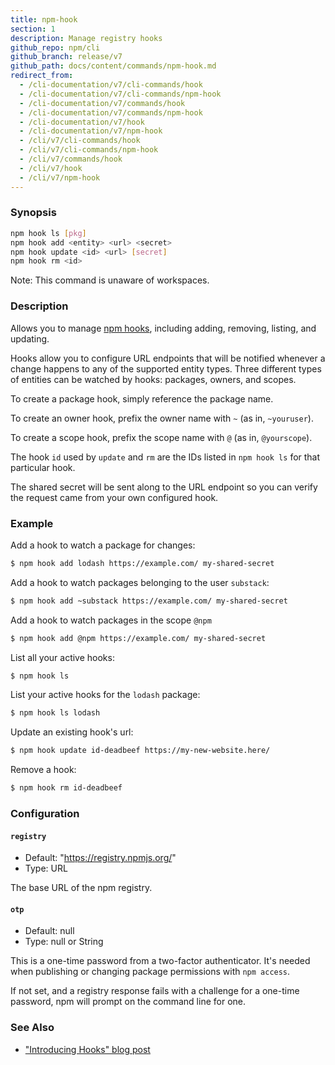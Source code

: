 ```yaml
---
title: npm-hook
section: 1
description: Manage registry hooks
github_repo: npm/cli
github_branch: release/v7
github_path: docs/content/commands/npm-hook.md
redirect_from:
  - /cli-documentation/v7/cli-commands/hook
  - /cli-documentation/v7/cli-commands/npm-hook
  - /cli-documentation/v7/commands/hook
  - /cli-documentation/v7/commands/npm-hook
  - /cli-documentation/v7/hook
  - /cli-documentation/v7/npm-hook
  - /cli/v7/cli-commands/hook
  - /cli/v7/cli-commands/npm-hook
  - /cli/v7/commands/hook
  - /cli/v7/hook
  - /cli/v7/npm-hook
---
```


### Synopsis

```bash
npm hook ls [pkg]
npm hook add <entity> <url> <secret>
npm hook update <id> <url> [secret]
npm hook rm <id>
```

Note: This command is unaware of workspaces.

### Description

Allows you to manage [npm hooks](https://blog.npmjs.org/post/145260155635/introducing-hooks-get-notifications-of-npm), including adding, removing, listing, and updating.

Hooks allow you to configure URL endpoints that will be notified whenever a change happens to any of the supported entity types. Three different types of entities can be watched by hooks: packages, owners, and scopes.

To create a package hook, simply reference the package name.

To create an owner hook, prefix the owner name with `~` (as in, `~youruser`).

To create a scope hook, prefix the scope name with `@` (as in, `@yourscope`).

The hook `id` used by `update` and `rm` are the IDs listed in `npm hook ls` for that particular hook.

The shared secret will be sent along to the URL endpoint so you can verify the request came from your own configured hook.

### Example

Add a hook to watch a package for changes:

```bash
$ npm hook add lodash https://example.com/ my-shared-secret
```

Add a hook to watch packages belonging to the user `substack`:

```bash
$ npm hook add ~substack https://example.com/ my-shared-secret
```

Add a hook to watch packages in the scope `@npm`

```bash
$ npm hook add @npm https://example.com/ my-shared-secret
```

List all your active hooks:

```bash
$ npm hook ls
```

List your active hooks for the `lodash` package:

```bash
$ npm hook ls lodash
```

Update an existing hook's url:

```bash
$ npm hook update id-deadbeef https://my-new-website.here/
```

Remove a hook:

```bash
$ npm hook rm id-deadbeef
```

### Configuration


#### `registry`

- Default: "https://registry.npmjs.org/"
- Type: URL

The base URL of the npm registry.


#### `otp`

- Default: null
- Type: null or String

This is a one-time password from a two-factor authenticator. It's needed when publishing or changing package permissions with `npm access`.

If not set, and a registry response fails with a challenge for a one-time password, npm will prompt on the command line for one.



### See Also

- ["Introducing Hooks" blog post](https://blog.npmjs.org/post/145260155635/introducing-hooks-get-notifications-of-npm)
